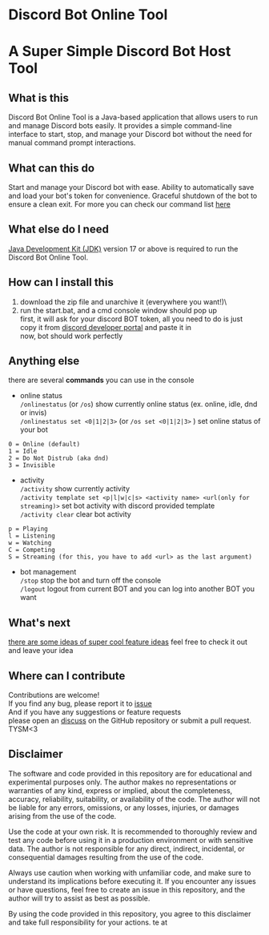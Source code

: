 # Discord Bot Online Tool

# A Super Simple Discord Bot Host Tool

## What is this

Discord Bot Online Tool is a Java-based application that allows users to run and manage Discord bots easily.
It provides a simple command-line interface to start, stop, and manage your Discord bot without the need for manual
command prompt interactions.

## What can this do

Start and manage your Discord bot with ease.
Ability to automatically save and load your bot's token for convenience.
Graceful shutdown of the bot to ensure a clean exit.
For more you can check our command list [here](#Anything-else)

## What else do I need

[Java Development Kit (JDK)](https://www.oracle.com/java/technologies/javase/jdk17-archive-downloads.html) version 17 or above is required to run
the Discord Bot Online Tool.

## How can I install this

1. download the zip file and unarchive it (everywhere you want!)\
2. run the start.bat, and a cmd console window should pop up\
    first, it will ask for your discord BOT token, all you need to do is just copy it from [discord developer portal](https://discord.com/developers/applications) and paste it in\
    now, bot should work perfectly

<a name="Anything-else"></a>
## Anything else

there are several **__commands__** you can use in the console
- online status\
  `/onlinestatus` (or `/os`) show currently online status (ex. online, idle, dnd or invis)\
  `/onlinestatus set <0|1|2|3>` (or `/os set <0|1|2|3>` ) set online status of your bot
```
0 = Online (default)
1 = Idle
2 = Do Not Distrub (aka dnd)
3 = Invisible
```
- activity\
  `/activity` show currently activity\
  `/activity template set <p|l|w|c|s> <activity name> <url(only for streaming)>` set bot activity with discord provided template\
  `/activity clear` clear bot activity
```
p = Playing
l = Listening
w = Watching
C = Competing
S = Streaming (for this, you have to add <url> as the last argument)
```

- bot management\
  `/stop` stop the bot and turn off the console\
  `/logout` logout from current BOT and you can log into another BOT you want

## What's next

[there are some ideas of super cool feature ideas](https://github.com/RTX4O9O/DiscordBotOnlineTool/discussions/9)
feel free to check it out and leave your idea

## Where can I contribute

Contributions are welcome!\
If you find any bug, please report it to [issue](https://github.com/RTX4O9O/DiscordBotOnlineTool/issues)\
And if you have any suggestions or feature requests\
please open an [discuss](https://github.com/RTX4O9O/DiscordBotOnlineTool/discussions) on the GitHub repository or submit a pull request.\
TYSM<3

## Disclaimer

The software and code provided in this repository are for educational and experimental purposes only.
The author makes no representations or warranties of any kind, express or implied, about the completeness, accuracy,
reliability, suitability, or availability of the code.
The author will not be liable for any errors, omissions, or any losses, injuries, or damages arising from the use of the
code.

Use the code at your own risk.
It is recommended to thoroughly review and test any code before using it in a production environment or with sensitive
data.
The author is not responsible for any direct, indirect, incidental, or consequential damages resulting from the use of
the code.

Always use caution when working with unfamiliar code, and make sure to understand its implications before executing it.
If you encounter any issues or have questions, feel free to create an issue in this repository, and the author will try
to assist as best as possible.

By using the code provided in this repository, you agree to this disclaimer and take full responsibility for your
actions.
te at 
